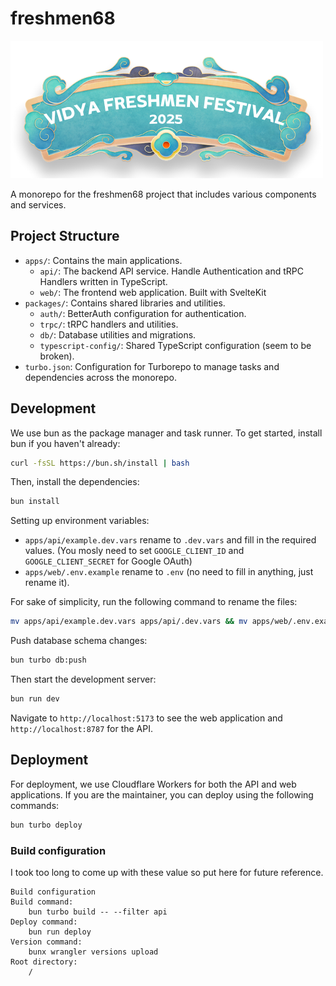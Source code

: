 # freshmen68
![freshmen68](./apps/web/src/lib/assets/elements/18.png)


A monorepo for the freshmen68 project that includes various components and services.

## Project Structure
- `apps/`: Contains the main applications.
  - `api/`: The backend API service. Handle Authentication and tRPC Handlers written in TypeScript.
  - `web/`: The frontend web application. Built with SvelteKit
- `packages/`: Contains shared libraries and utilities.
  - `auth/`: BetterAuth configuration for authentication.
  - `trpc/`: tRPC handlers and utilities.
  - `db/`: Database utilities and migrations.
  - `typescript-config/`: Shared TypeScript configuration (seem to be broken).
- `turbo.json`: Configuration for Turborepo to manage tasks and dependencies across the monorepo.

## Development

We use bun as the package manager and task runner. To get started, install bun if you haven't already:

```bash
curl -fsSL https://bun.sh/install | bash
```

Then, install the dependencies:

```bash
bun install
```

Setting up environment variables:
- `apps/api/example.dev.vars` rename to `.dev.vars` and fill in the required values. (You mosly need to set `GOOGLE_CLIENT_ID` and `GOOGLE_CLIENT_SECRET` for Google OAuth)
- `apps/web/.env.example` rename to `.env` (no need to fill in anything, just rename it).

For sake of simplicity, run the following command to rename the files:

```bash
mv apps/api/example.dev.vars apps/api/.dev.vars && mv apps/web/.env.example apps/web/.env
```

Push database schema changes:

```bash
bun turbo db:push
```

Then start the development server:

```bash
bun run dev
```

Navigate to `http://localhost:5173` to see the web application and `http://localhost:8787` for the API.

## Deployment

For deployment, we use Cloudflare Workers for both the API and web applications. If you are the maintainer, you can deploy using the following commands:
```bash
bun turbo deploy
```

### Build configuration

I took too long to come up with these value so put here for future reference.

```
Build configuration
Build command:
    bun turbo build -- --filter api
Deploy command:
    bun run deploy
Version command:
    bunx wrangler versions upload
Root directory:
    /
```